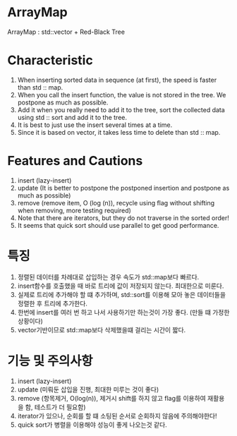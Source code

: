 # ArrayMap
ArrayMap : std::vector + Red-Black Tree
# Characteristic
  1. When inserting sorted data in sequence (at first), the speed is faster than std :: map. 
  2. When you call the insert function, the value is not stored in the tree. We postpone as much as possible. 
  3. Add it when you really need to add it to the tree, sort the collected data using std :: sort and add it to the tree. 
  4. It is best to just use the insert several times at a time.
  5. Since it is based on vector, it takes less time to delete than std :: map.
# Features and Cautions
  1. insert (lazy-insert) 
  2. update (It is better to postpone the postponed insertion and postpone as much as possible) 
  3. remove (remove item, O (log (n)), recycle using flag without shifting when removing, more testing required) 
  4. Note that there are iterators, but they do not traverse in the sorted order! 
  5. It seems that quick sort should use parallel to get good performance.
  
# 특징
  1. 정렬된 데이터를 차례대로 삽입하는 경우 속도가 std::map보다 빠르다.
  2. insert함수를 호출했을 때 바로 트리에 값이 저장되지 않는다. 최대한으로 미룬다. 
  3. 실제로 트리에 추가해야 할 떄 추가하며, std::sort를 이용해 모아 놓은 데이터들을 정렬한 후 트리에 추가한다.
  4. 한번에 insert를 여러 번 하고 나서 사용하기만 하는것이 가장 좋다. (만들 떄 가정한 상황이다)
  5. vector기반이므로 std::map보다 삭제했을떄 걸리는 시간이 짧다.
# 기능 및 주의사항
  1. insert (lazy-insert)
  2. update (미뤄둔 삽입을 진행, 최대한 미루는 것이 좋다)
  3. remove (항목제거, O(log(n)), 제거시 shift를 하지 않고 flag를 이용하여 재활용을 함, 테스트가 더 필요함)
  4. iterator가 있으나, 순회를 할 떄 소팅된 순서로 순회하지 않음에 주의해야한다! 
  5. quick sort가 병렬을 이용해야 성능이 좋게 나오는것 같다.
